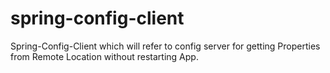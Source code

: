 # spring-config-client
Spring-Config-Client which will refer to config server for getting Properties from Remote Location without restarting App.

